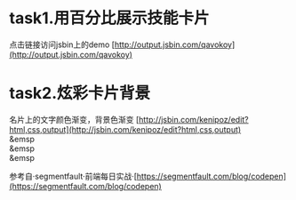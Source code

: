 # task1.用百分比展示技能卡片
点击链接访问jsbin上的demo  [http://output.jsbin.com/qavokoy](http://output.jsbin.com/qavokoy)


# task2.炫彩卡片背景
名片上的文字颜色渐变，背景色渐变  [http://jsbin.com/kenipoz/edit?html,css,output](http://jsbin.com/kenipoz/edit?html,css,output)  
&emsp  
&emsp  
&emsp  
  
  
  
  
  
  
参考自·segmentfault·前端每日实战·[https://segmentfault.com/blog/codepen](https://segmentfault.com/blog/codepen)
